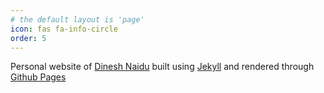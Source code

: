 ```yaml
---
# the default layout is 'page'
icon: fas fa-info-circle
order: 5
---
```


Personal website of [Dinesh Naidu](https://www.linkedin.com/in/dineshnaidu1014/) built using [Jekyll](https://chirpy.cotes.page/) and rendered through [Github Pages](https://pages.github.com/)


